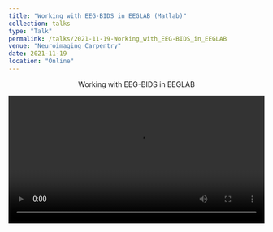 ```yaml
---
title: "Working with EEG-BIDS in EEGLAB (Matlab)"
collection: talks
type: "Talk"
permalink: /talks/2021-11-19-Working_with_EEG-BIDS_in_EEGLAB
venue: "Neuroimaging Carpentry"
date: 2021-11-19
location: "Online"
---
```


<p align="center">
    Working with EEG-BIDS in EEGLAB
</p>
<p align="center">
    <video style="width:100%" controls>
    <source src="https://box.bic.mni.mcgill.ca/s/rdGXXnaMA8cTAPI?path=%2F11192021#/files_mediaviewer/GMT20211119-155102_Recording_2006x1128.mp4?raw=true" type="video/mp4">
    </video>
</p>
